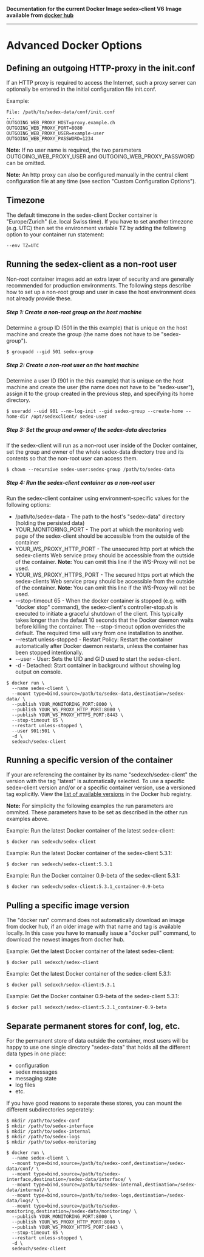 **Documentation for the current Docker Image sedex-client V6**
**Image available from [docker hub](https://hub.docker.com/r/sedexch/sedex-client)**

***

# Advanced Docker Options


## Defining an outgoing HTTP-proxy in the init.conf

If an HTTP proxy is required to access the Internet, such a proxy server can optionally be entered in the initial configuration file init.conf.

Example:

    File: /path/to/sedex-data/conf/init.conf
    ...
    OUTGOING_WEB_PROXY_HOST=proxy.example.ch
    OUTGOING_WEB_PROXY_PORT=8080
    OUTGOING_WEB_PROXY_USER=example-user
    OUTGOING_WEB_PROXY_PASSWORD=1234
    
**Note:** If no user name is required, the two parameters OUTGOING_WEB_PROXY_USER and OUTGOING_WEB_PROXY_PASSWORD can be omitted. 

**Note:** An http proxy can also be configured manually in the central client configuration file at any time (see section "Custom Configuration Options").
    

## Timezone
The default timezone in the sedex-client Docker container is "Europe/Zurich" (i.e. local Swiss time).
If you have to set another timezone (e.g. UTC) then set the environment variable TZ by adding the following option to your container run statement:

    --env TZ=UTC   


## Running the sedex-client as a non-root user
Non-root container images add an extra layer of security and are generally recommended for production environments. The following steps 
describe how to set up a non-root group and user in case the host environment does not already provide these.

##### Step 1: Create a non-root group on the host machine
Determine a group ID (501 in the this example) that is unique on the host machine and create the group (the name does not have to be 
"sedex-group").

    $ groupadd --gid 501 sedex-group

##### Step 2: Create a non-root user on the host machine
Determine a user ID (901 in the this example) that is unique on the host machine and create the user (the name does not have to be 
"sedex-user"), assign it to the group created in the previous step, and specifying its home directory.

    $ useradd --uid 901 --no-log-init --gid sedex-group --create-home --home-dir /opt/sedexclient/ sedex-user

##### Step 3: Set the group and owner of the sedex-data directories
If the sedex-client will run as a non-root user inside of the Docker container, set the group and owner of the whole sedex-data directory 
tree and its contents so that the non-root user can access them.

    $ chown --recursive sedex-user:sedex-group /path/to/sedex-data

##### Step 4: Run the sedex-client container as a non-root user
Run the sedex-client container using environment-specific values for the following options:
- /path/to/sedex-data - The path to the host's "sedex-data" directory (holding the persisted data)
- YOUR_MONITORING_PORT - The port at which the monitoring web page of the sedex-client should be accessible from the outside of the container
- YOUR_WS_PROXY_HTTP_PORT - The unsecured http port at which the sedex-clients Web service proxy should be accessible from the outside of the
  container. **Note:** You can omit this line if the WS-Proxy will not be used.
- YOUR_WS_PROXY_HTTPS_PORT - The secured https port at which the sedex-clients Web service proxy should be accessible from the outside of the
  container. **Note:** You can omit this line if the WS-Proxy will not be used.
- --stop-timeout 65 - When the docker container is stopped (e.g. with "docker stop" command), the sedex-client's controller-stop.sh is executed to initiate a graceful 
  shutdown of the client. This typically takes longer than the default 10 seconds that the Docker daemon waits before killing the container.
  The --stop-timeout option overrides the default. The required time will vary from one installation to another.
- --restart unless-stopped - Restart Policy: Restart the container automatically after Docker daemon restarts, unless the container has been stopped intentionally. 
- --user - User: Sets the UID and GID used to start the sedex-client.
- -d - Detached: Start container in background without showing log output on console.
<!-- Start a new section to get Markdown to consider the following as code and not part of the list... -->


    $ docker run \
      --name sedex-client \
      --mount type=bind,source=/path/to/sedex-data,destination=/sedex-data/ \
      --publish YOUR_MONITORING_PORT:8000 \
      --publish YOUR_WS_PROXY_HTTP_PORT:8080 \
      --publish YOUR_WS_PROXY_HTTPS_PORT:8443 \
      --stop-timeout 65 \
      --restart unless-stopped \
      --user 901:501 \
      -d \
      sedexch/sedex-client



## Running a specific version of the container
If your are referencing the container by its name "sedexch/sedex-client" the version with the tag "latest" is automatically selected.
To use a specific sedex-client version and/or or a specific container version, use a versioned tag explicitly.
View the [list of available versions](https://hub.docker.com/r/sedexch/sedex-client/tags) in the  Docker hub registry.

**Note:** For simplicity the following examples the run parameters are ommited.
These parameters have to be set as described in the other run examples above.

Example: Run the latest Docker container of the latest sedex-client:

    $ docker run sedexch/sedex-client

Example: Run the latest Docker container of the sedex-client 5.3.1:

    $ docker run sedexch/sedex-client:5.3.1

Example: Run the Docker container 0.9-beta of the sedex-client 5.3.1:

    $ docker run sedexch/sedex-client:5.3.1_container-0.9-beta


## Pulling a specific image version
The "docker run" command does not automatically download an image from docker hub, if an older image with that name and tag is available locally.
In this case you have to manually issue a "docker pull" command, to download the newest images from docher hub.

Example: Get the latest Docker container of the latest sedex-client:

    $ docker pull sedexch/sedex-client

Example: Get the latest Docker container of the sedex-client 5.3.1:

    $ docker pull sedexch/sedex-client:5.3.1

Example: Get the Docker container 0.9-beta of the sedex-client 5.3.1:

    $ docker pull sedexch/sedex-client:5.3.1_container-0.9-beta


## Separate permanent stores for conf, log, etc.  
For the permanent store of data outside the container, most users will be happy to use one single directory "sedex-data" that holds all the different data types in one place:
- configuration
- sedex messages
- messaging state
- log files
- etc.

If you have good reasons to separate these stores, you can mount the different subdirectories seperately:

    $ mkdir /path/to/sedex-conf
    $ mkdir /path/to/sedex-interface
    $ mkdir /path/to/sedex-internal
    $ mkdir /path/to/sedex-logs
    $ mkdir /path/to/sedex-monitoring

    $ docker run \
      --name sedex-client \
      --mount type=bind,source=/path/to/sedex-conf,destination=/sedex-data/conf/ \
      --mount type=bind,source=/path/to/sedex-interface,destination=/sedex-data/interface/ \
      --mount type=bind,source=/path/to/sedex-internal,destination=/sedex-data/internal/ \
      --mount type=bind,source=/path/to/sedex-logs,destination=/sedex-data/logs/ \
      --mount type=bind,source=/path/to/sedex-monitoring,destination=/sedex-data/monitoring/ \
      --publish YOUR_MONITORING_PORT:8000 \
      --publish YOUR_WS_PROXY_HTTP_PORT:8080 \
      --publish YOUR_WS_PROXY_HTTPS_PORT:8443 \
      --stop-timeout 65 \
      --restart unless-stopped \
      -d \
      sedexch/sedex-client
